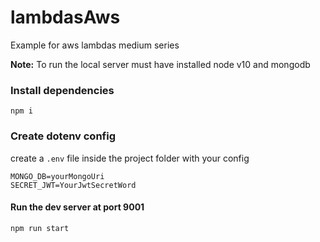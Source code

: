 # lambdasAws

Example for aws lambdas medium series


**Note:** To run the local server must have installed node v10 and mongodb

### Install dependencies

```shell
npm i
```

### Create dotenv config

create a  `.env` file inside the project folder with your config

```
MONGO_DB=yourMongoUri
SECRET_JWT=YourJwtSecretWord
```

#### Run the dev server at port 9001

```shell
npm run start
```
